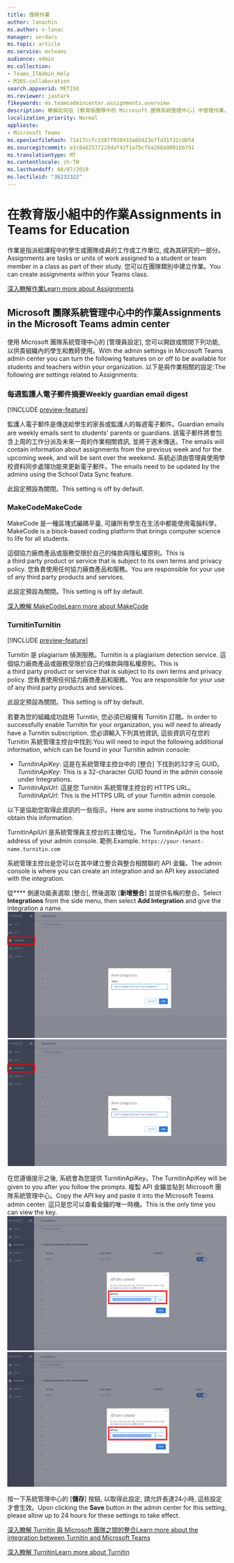 ```yaml
---
title: 團隊作業
author: lanachin
ms.author: v-lanac
manager: serdars
ms.topic: article
ms.service: msteams
audience: admin
ms.collection:
- Teams_ITAdmin_Help
- M365-collaboration
search.appverid: MET150
ms.reviewer: jastark
f1keywords: ms.teamsadmincenter.assignments.overview
description: 瞭解如何在 [教育版團隊中的 Microsoft 團隊系統管理中心] 中管理作業。
localization_priority: Normal
appliesto:
- Microsoft Teams
ms.openlocfilehash: 71417ccfc3387f030433a6b923e7fd21f32cd854
ms.sourcegitcommit: e1c8a62577229daf42f1a7bcfba268a9001bb791
ms.translationtype: MT
ms.contentlocale: zh-TW
ms.lasthandoff: 08/07/2019
ms.locfileid: "36232322"
---
```

# <a name="assignments-in-teams-for-education"></a><span data-ttu-id="1551d-103">在教育版小組中的作業</span><span class="sxs-lookup"><span data-stu-id="1551d-103">Assignments in Teams for Education</span></span>

<span data-ttu-id="1551d-104">作業是指派給課程中的學生或團隊成員的工作或工作單位, 成為其研究的一部分。</span><span class="sxs-lookup"><span data-stu-id="1551d-104">Assignments are tasks or units of work assigned to a student or team member in a class as part of their study.</span></span> <span data-ttu-id="1551d-105">您可以在團隊類別中建立作業。</span><span class="sxs-lookup"><span data-stu-id="1551d-105">You can create assignments within your Teams class.</span></span>

[<span data-ttu-id="1551d-106">深入瞭解作業</span><span class="sxs-lookup"><span data-stu-id="1551d-106">Learn more about Assignments</span></span>](https://support.office.com/article/microsoft-teams-5aa4431a-8a3c-4aa5-87a6-b6401abea114?ui=en-US&rs=en-IE&ad=IE#ID0EAABAAA=Assignments)

## <a name="assignments-in-the-microsoft-teams-admin-center"></a><span data-ttu-id="1551d-107">Microsoft 團隊系統管理中心中的作業</span><span class="sxs-lookup"><span data-stu-id="1551d-107">Assignments in the Microsoft Teams admin center</span></span>

<span data-ttu-id="1551d-108">使用 Microsoft 團隊系統管理中心的 [管理員設定], 您可以開啟或關閉下列功能, 以供貴組織內的學生和教師使用。</span><span class="sxs-lookup"><span data-stu-id="1551d-108">With the admin settings in Microsoft Teams admin center you can turn the following features on or off to be available for students and teachers within your organization.</span></span> <span data-ttu-id="1551d-109">以下是與作業相關的設定:</span><span class="sxs-lookup"><span data-stu-id="1551d-109">The following are settings related to Assignments:</span></span>

<span data-ttu-id="1551d-110"><a name="#bkemaildigest"> </a></span><span class="sxs-lookup"><span data-stu-id="1551d-110"></span></span>
### <a name="weekly-guardian-email-digest"></a><span data-ttu-id="1551d-111">每週監護人電子郵件摘要</span><span class="sxs-lookup"><span data-stu-id="1551d-111">Weekly guardian email digest</span></span>
[!INCLUDE [preview-feature](../includes/preview-feature.md)]

<span data-ttu-id="1551d-112">監護人電子郵件是傳送給學生的家長或監護人的每週電子郵件。</span><span class="sxs-lookup"><span data-stu-id="1551d-112">Guardian emails are weekly emails sent to students' parents or guardians.</span></span> <span data-ttu-id="1551d-113">該電子郵件將會包含上周的工作分派及未來一周的作業相關資訊, 並將于週末傳送。</span><span class="sxs-lookup"><span data-stu-id="1551d-113">The emails will contain information about assignments from the previous week and for the upcoming week, and will be sent over the weekend.</span></span> <span data-ttu-id="1551d-114">系統必須由管理員使用學校資料同步處理功能來更新電子郵件。</span><span class="sxs-lookup"><span data-stu-id="1551d-114">The emails need to be updated by the admins using the School Data Sync feature.</span></span>

<span data-ttu-id="1551d-115">此設定預設為關閉。</span><span class="sxs-lookup"><span data-stu-id="1551d-115">This setting is off by default.</span></span>

<span data-ttu-id="1551d-116"><a name="bkmakecode"> </a></span><span class="sxs-lookup"><span data-stu-id="1551d-116"></span></span>
### <a name="makecode"></a><span data-ttu-id="1551d-117">MakeCode</span><span class="sxs-lookup"><span data-stu-id="1551d-117">MakeCode</span></span>
<span data-ttu-id="1551d-118">MakeCode 是一種區塊式編碼平臺, 可讓所有學生在生活中都能使用電腦科學。</span><span class="sxs-lookup"><span data-stu-id="1551d-118">MakeCode is a block-based coding platform that brings computer science to life for all students.</span></span> 

<span data-ttu-id="1551d-119">這個協力廠商產品或服務受限於自己的條款與隱私權原則。</span><span class="sxs-lookup"><span data-stu-id="1551d-119">This is a third party product or service that is subject to its own terms and privacy policy.</span></span> <span data-ttu-id="1551d-120">您負責使用任何協力廠商產品和服務。</span><span class="sxs-lookup"><span data-stu-id="1551d-120">You are responsible for your use of any third party products and services.</span></span>

<span data-ttu-id="1551d-121">此設定預設為關閉。</span><span class="sxs-lookup"><span data-stu-id="1551d-121">This setting is off by default.</span></span>

[<span data-ttu-id="1551d-122">深入瞭解 MakeCode</span><span class="sxs-lookup"><span data-stu-id="1551d-122">Learn more about MakeCode</span></span>](https://www.microsoft.com/makecode)

<span data-ttu-id="1551d-123"><a name="#turnitin"> </a></span><span class="sxs-lookup"><span data-stu-id="1551d-123"></span></span>
### <a name="turnitin"></a><span data-ttu-id="1551d-124">Turnitin</span><span class="sxs-lookup"><span data-stu-id="1551d-124">Turnitin</span></span>
[!INCLUDE [preview-feature](../includes/preview-feature.md)]

<span data-ttu-id="1551d-125">Turnitin 是 plagiarism 偵測服務。</span><span class="sxs-lookup"><span data-stu-id="1551d-125">Turnitin is a plagiarism detection service.</span></span> <span data-ttu-id="1551d-126">這個協力廠商產品或服務受限於自己的條款與隱私權原則。</span><span class="sxs-lookup"><span data-stu-id="1551d-126">This is a third party product or service that is subject to its own terms and privacy policy.</span></span> <span data-ttu-id="1551d-127">您負責使用任何協力廠商產品和服務。</span><span class="sxs-lookup"><span data-stu-id="1551d-127">You are responsible for your use of any third party products and services.</span></span>

<span data-ttu-id="1551d-128">此設定預設為關閉。</span><span class="sxs-lookup"><span data-stu-id="1551d-128">This setting is off by default.</span></span>

<span data-ttu-id="1551d-129">若要為您的組織成功啟用 Turnitin, 您必須已經擁有 Turnitin 訂閱。</span><span class="sxs-lookup"><span data-stu-id="1551d-129">In order to successfully enable Turnitin for your organization, you will need to already have a Turnitin subscription.</span></span> <span data-ttu-id="1551d-130">您必須輸入下列其他資訊, 這些資訊可在您的 Turnitin 系統管理主控台中找到:</span><span class="sxs-lookup"><span data-stu-id="1551d-130">You will need to input the following additional information, which can be found in your Turnitin admin console:</span></span>

  * <span data-ttu-id="1551d-131">_TurnitinApiKey_: 這是在系統管理主控台中的 [整合] 下找到的32字元 GUID。</span><span class="sxs-lookup"><span data-stu-id="1551d-131">_TurnitinApiKey_: This is a 32-character GUID found in the admin console under Integrations.</span></span>
  * <span data-ttu-id="1551d-132">_TurnitinApiUrl_: 這是您 Turnitin 系統管理主控台的 HTTPS URL。</span><span class="sxs-lookup"><span data-stu-id="1551d-132">_TurnitinApiUrl_: This is the HTTPS URL of your Turnitin admin console.</span></span>

<span data-ttu-id="1551d-133">以下是協助您取得此資訊的一些指示。</span><span class="sxs-lookup"><span data-stu-id="1551d-133">Here are some instructions to help you obtain this information.</span></span>

<span data-ttu-id="1551d-134">TurnitinApiUrl 是系統管理員主控台的主機位址。</span><span class="sxs-lookup"><span data-stu-id="1551d-134">The TurnitinApiUrl is the host address of your admin console.</span></span>
<span data-ttu-id="1551d-135">範例.</span><span class="sxs-lookup"><span data-stu-id="1551d-135">Example.</span></span> `https://your-tenant-name.turnitin.com`

<span data-ttu-id="1551d-136">系統管理主控台是您可以在其中建立整合與整合相關聯的 API 金鑰。</span><span class="sxs-lookup"><span data-stu-id="1551d-136">The admin console is where you can create an integration and an API key associated with the integration.</span></span>

<span data-ttu-id="1551d-137">從\*\*\*\* 側邊功能表選取 [整合], 然後選取 [**新增整合**] 並提供名稱的整合。</span><span class="sxs-lookup"><span data-stu-id="1551d-137">Select **Integrations** from the side menu, then select **Add Integration** and give the integration a name.</span></span>
<span data-ttu-id="1551d-138">![顯示新增整合的螢幕擷取畫面](./educationImages/Assignments_mopo_turnitin2.png)</span><span class="sxs-lookup"><span data-stu-id="1551d-138">![Screen shot showing adding a new integration](./educationImages/Assignments_mopo_turnitin2.png)</span></span>

<span data-ttu-id="1551d-139">在您遵循提示之後, 系統會為您提供 TurnitinApiKey。</span><span class="sxs-lookup"><span data-stu-id="1551d-139">The TurnitinApiKey will be given to you after you follow the prompts.</span></span> <span data-ttu-id="1551d-140">複製 API 金鑰並貼到 Microsoft 團隊系統管理中心。</span><span class="sxs-lookup"><span data-stu-id="1551d-140">Copy the API key and paste it into the Microsoft Teams admin center.</span></span>  <span data-ttu-id="1551d-141">這只是您可以查看金鑰的唯一時機。</span><span class="sxs-lookup"><span data-stu-id="1551d-141">This is the only time you can view the key.</span></span>
<span data-ttu-id="1551d-142">![螢幕擷取畫面顯示覆制 API 金鑰](./educationImages/Assignments_mopo_turnitin3.png)</span><span class="sxs-lookup"><span data-stu-id="1551d-142">![Screen shot showing copying the API key](./educationImages/Assignments_mopo_turnitin3.png)</span></span>

<span data-ttu-id="1551d-143">按一下系統管理中心的 [**儲存**] 按鈕, 以取得此設定, 請允許長達24小時, 這些設定才會生效。</span><span class="sxs-lookup"><span data-stu-id="1551d-143">Upon clicking the **Save** button in the admin center for this setting, please allow up to 24 hours for these settings to take effect.</span></span>

[<span data-ttu-id="1551d-144">深入瞭解 Turnitin 與 Microsoft 團隊之間的整合</span><span class="sxs-lookup"><span data-stu-id="1551d-144">Learn more about the integration between Turnitin and Microsoft Teams</span></span>](https://www.turnitin.com/products/feedback-studio/microsoft-teams-integration)

[<span data-ttu-id="1551d-145">深入瞭解 Turnitin</span><span class="sxs-lookup"><span data-stu-id="1551d-145">Learn more about Turnitin</span></span>](https://www.turnitin.com/)

